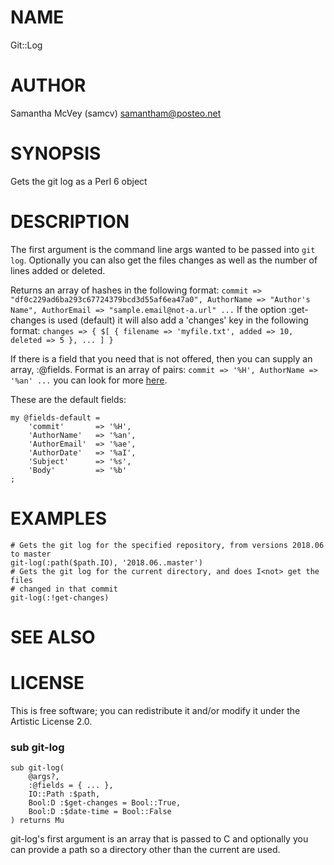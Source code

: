 NAME
====

Git::Log

AUTHOR
======

Samantha McVey (samcv) <samantham@posteo.net>

SYNOPSIS
========

Gets the git log as a Perl 6 object

DESCRIPTION
===========

The first argument is the command line args wanted to be passed into `git log`. Optionally you can also get the files changes as well as the number of lines added or deleted.

Returns an array of hashes in the following format: `commit => "df0c229ad6ba293c67724379bcd3d55af6ea47a0", AuthorName => "Author's Name", AuthorEmail => "sample.email@not-a.url" ...` If the option :get-changes is used (default) it will also add a 'changes' key in the following format: `changes => { $[ { filename => 'myfile.txt', added => 10, deleted => 5 }, ... ] }`

If there is a field that you need that is not offered, then you can supply an array, :@fields. Format is an array of pairs: `commit => '%H', AuthorName => '%an' ...` you can look for more [here](https://git-scm.com/docs/pretty-formats).

These are the default fields:

```perl6
my @fields-default =
    'commit'       => '%H',
    'AuthorName'   => '%an',
    'AuthorEmail'  => '%ae',
    'AuthorDate'   => '%aI',
    'Subject'      => '%s',
    'Body'         => '%b'
;
```

EXAMPLES
========

```perl6
# Gets the git log for the specified repository, from versions 2018.06 to master
git-log(:path($path.IO), '2018.06..master')
# Gets the git log for the current directory, and does I<not> get the files
# changed in that commit
git-log(:!get-changes)
```

SEE ALSO
========

LICENSE
=======

This is free software; you can redistribute it and/or modify it under the Artistic License 2.0.

### sub git-log

```perl6
sub git-log(
    @args?,
    :@fields = { ... },
    IO::Path :$path,
    Bool:D :$get-changes = Bool::True,
    Bool:D :$date-time = Bool::False
) returns Mu
```

git-log's first argument is an array that is passed to C<git log> and optionally you can provide a path so a directory other than the current are used.

